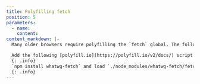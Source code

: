 ```yaml
---
title: Polyfilling fetch
position: 5
parameters:
  - name:
    content:
content_markdown: |-
  Many older browsers require polyfilling the `fetch` global. The following approaches can be used

  Add the following [polyfill.io](https://polyfill.io/v2/docs/) script to your test page <br>`<script src="https://polyfill.io/v2/polyfill?features=fetch"></script>`
  {: .info}
  `npm install whatwg-fetch` and load `./node_modules/whatwg-fetch/fetch.js` into the page, either in a script tag or by referencing in your test runner config.
  {: .info}
---
```

